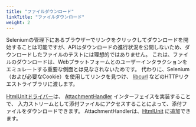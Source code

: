 ```yaml
---
title: "ファイルダウンロード"
linkTitle: "ファイルダウンロード"
weight: 2
---
```



Seleniumの管理下にあるブラウザーでリンクをクリックしてダウンロードを開始することは可能ですが、APIはダウンロードの進行状況を公開しないため、ダウンロードしたファイルのテストには理想的ではありません。
これは、ファイルのダウンロードは、Webプラットフォームとのユーザーインタラクションをエミュレートする重要な側面とは見なされないためです。
代わりに、Selenium（および必要なCookie）を使用してリンクを見つけ、 [libcurl](//curl.haxx.se/libcurl/) などのHTTPリクエストライブラリに渡します。

[HtmlUnitドライバー](https://github.com/SeleniumHQ/htmlunit-driver)は、
[AttachmentHandler](https://htmlunit.sourceforge.io/apidocs/com/gargoylesoftware/htmlunit/attachment/AttachmentHandler.html) インターフェイスを実装することで、
入力ストリームとして添付ファイルにアクセスすることによって、添付ファイルをダウンロードできます。 
AttachmentHandlerは、[HtmlUnit](https://htmlunit.sourceforge.io/) に追加できます。